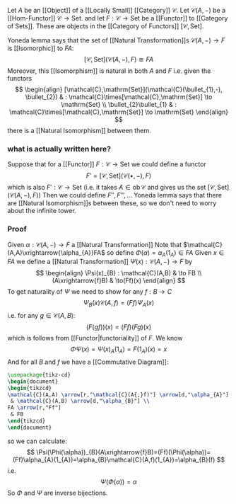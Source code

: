 Let $A$ be an [[Object]] of a [[Locally Small]] [[Category]] $\mathcal{C}$.
Let $\mathcal{C}(A,-)$ be a [[Hom-Functor]] $\mathcal{C}\to \mathrm{Set}$.
and let $F:\mathcal{C}\to \mathrm{Set}$ be a [[Functor]] to [[Category of Sets]].
These are objects in the [[Category of Functors]] $[\mathcal{C},\mathrm{Set}]$.

Yoneda lemma says that the set of [[Natural Transformation]]s $\mathcal{C}(A,-)\to F$
is [[Isomorphic]] to $FA$:
$$
[\mathcal{C},\mathrm{Set}](\mathcal{C}(A,-),F) \cong FA
$$
Moreover, this [[Isomorphism]] is natural in both $A$ and $F$ i.e.
given the functors
$$
\begin{align}
[\mathcal{C},\mathrm{Set}](\mathcal{C}(\bullet_{1},-), \bullet_{2})  & : \mathcal{C}\times[\mathcal{C},\mathrm{Set}] \to \mathrm{Set} \\
\bullet_{2}\bullet_{1}  & : \mathcal{C}\times[\mathcal{C},\mathrm{Set}] \to \mathrm{Set}
\end{align}
$$
there is a [[Natural Isomorphism]] between them.
### what is actually written here?
Suppose that for a [[Functor]] $F:\mathcal{C}\to \mathrm{Set}$ we could define a functor
$$
F'=[\mathcal{C},\mathrm{Set}](\mathcal{C}(\bullet,-),F)
$$
which is also $F':\mathcal{C}\to \mathrm{Set}$ 
(i.e. it takes $A\in \operatorname{ob}\mathcal{C}$ and gives us the set $[\mathcal{C},\mathrm{Set}](\mathcal{C}(A,-),F)$)
Then we could define $F'',F''',\dots$
Yoneda lemma says that there are [[Natural Isomorphism]]s between these,
so we don't need to worry about the infinite tower.


### Proof
Given $\alpha:\mathcal{C}(A,-)\to F$ a [[Natural Transformation]]
Note that $\mathcal{C}(A,A)\xrightarrow{\alpha_{A}}FA$
so define $\Phi(\alpha)=\alpha_{A}(1_{A})\in FA$
Given $x\in FA$ 
we define a [[Natural Transformation]] $\Psi(x):\mathcal{C}(A,-)\to F$ by
$$
\begin{align}
\Psi(x)_{B} : \mathcal{C}(A,B) & \to FB \\
(A\xrightarrow{f}B)  & \to(Ff)(x)
\end{align}
$$
To get naturality of $\Psi$ we need to show for any $f:B\to C$
$$
\Psi_{B}(x)\mathcal{C}(A,f) = (Ff) \Psi_{A}(x)
$$
i.e. for any $g\in \mathcal{C}(A,B)$:
$$
(F(gf))(x) = (Ff)(Fg)(x)
$$
which is follows from [[Functor|functoriality]] of $F$.
We know 
$$
\Phi\Psi(x) = \Psi(x)_{A}(1_{A}) = F(1_{A})(x)=x
$$
And for all $B$ and $f$ we have a [[Commutative Diagram]]:
```tikz
\usepackage{tikz-cd}
\begin{document}
\begin{tikzcd}
\mathcal{C}(A,A) \arrow[r,"\mathcal{C}(A{,}f)"] \arrow[d,"\alpha_{A}"]
 & \mathcal{C}(A,B) \arrow[d,"\alpha_{B}"] \\
FA \arrow[r,"Ff"]
 & FB
\end{tikzcd}
\end{document}
```
so we can calculate:
$$
\Psi(\Phi(\alpha))_{B}(A\xrightarrow{f}B)=(Ff)(\Phi(\alpha))=(Ff)\alpha_{A}(1_{A})=\alpha_{B}\mathcal{C}(A,f)(1_{A})=\alpha_{B}(f)
$$
i.e. 
$$
\Psi(\Phi(\alpha))=\alpha
$$
So $\Phi$ and $\Psi$ are inverse bijections.


